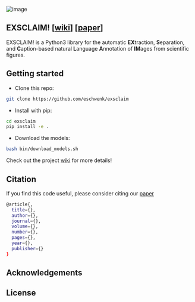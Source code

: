 ![image](https://drive.google.com/uc?export=view&id=1qq055WZgFZCwePtjUp5a82fjZkwElc_w)
## __EXSCLAIM!__    [[wiki](https://gitlab.com/MaterialEyes/exsclaim/wikis/home)]  [[paper](#paper)]
EXSCLAIM! is a Python3 library for the automatic **EX**traction, **S**eparation, and **C**aption-based natural **L**anguage **A**nnotation of **IM**ages from scientific figures.

## Getting started
- Clone this repo:
```sh
git clone https://github.com/eschwenk/exsclaim
```
- Install with pip:
```sh
cd exsclaim
pip install -e .
```
- Download the models:
```sh
bash bin/download_models.sh
```

Check out the project [wiki](https://gitlab.com/MaterialEyes/exsclaim/wikis/home) for more details!

## Citation
If you find this code useful, please consider citing our [paper](#paper)
```sh
@article{,
  title={},
  author={},
  journal={},
  volume={},
  number={},
  pages={},
  year={},
  publisher={}
}
```

## Acknowledgements <a name="credits"></a>

## License <a name="license"></a>
